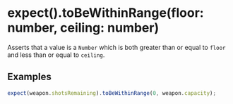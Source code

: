 # expect().toBeWithinRange(floor: number, ceiling: number)

Asserts that a value is a `Number` which is both greater than or equal to `floor` and less than or equal to `ceiling`.

## Examples

```js
expect(weapon.shotsRemaining).toBeWithinRange(0, weapon.capacity);
```
